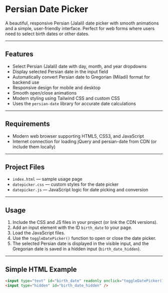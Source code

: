 # Persian Date Picker

A beautiful, responsive Persian (Jalali) date picker with smooth animations and a simple, user-friendly interface. Perfect for web forms where users need to select birth dates or other dates.

---

## Features

- Select Persian (Jalali) date with day, month, and year dropdowns  
- Display selected Persian date in the input field  
- Automatically convert Persian date to Gregorian (Miladi) format for backend use  
- Responsive design for mobile and desktop  
- Smooth open/close animations  
- Modern styling using Tailwind CSS and custom CSS  
- Uses the `persian-date` library for accurate date calculations

---

## Requirements

- Modern web browser supporting HTML5, CSS3, and JavaScript  
- Internet connection for loading jQuery and persian-date from CDN (or include them locally)

---

## Project Files

- `index.html` — sample usage page  
- `datepicker.css` — custom styles for the date picker  
- `datepicker.js` — JavaScript logic for date picking and conversion

---

## Usage

1. Include the CSS and JS files in your project (or link the CDN versions).  
2. Add an input element with the ID `birth_date` to your page.  
3. Load the JavaScript files.  
4. Use the `toggleDatePicker()` function to open or close the date picker.  
5. The selected Persian date is displayed in the visible input, and the Gregorian date is saved in a hidden input (`birth_date_hidden`).

---

## Simple HTML Example

```html
<input type="text" id="birth_date" readonly onclick="toggleDatePicker()" placeholder="Select your birth date" />
<input type="hidden" id="birth_date_hidden" />

